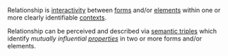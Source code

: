 Relationship is [interactivity](https://github.com/gcassel/Modular-Organization-Terminology/blob/master/terms/interaction.md) between [forms](https://github.com/gcassel/Modular-Organization-Terminology/blob/master/terms/form.md) and/or [elements](https://github.com/gcassel/Modular-Organization-Terminology/blob/master/terms/element.md) within one or more clearly identifiable [contexts](https://github.com/gcassel/Modular-Organization-Terminology/blob/master/terms/context.md).

Relationship can be perceived and described via [semantic triples](https://en.wikipedia.org/wiki/Semantic_triple) which identify *mutually influential [properties](https://github.com/gcassel/Modular-Organization-Terminology/blob/master/terms/property.md)* in two or more forms and/or elements.

